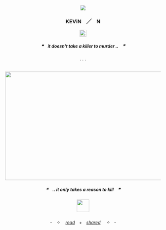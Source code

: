 <h5 align="center">

![](https://komarev.com/ghpvc/?username=N-0X0010010&label=nerds&color=bd4bff)

</p>
 
<h3 align="center">

KEViN　╱　N

</h3>

<p align="center">
  <img width="22" height="22" src="https://cdn.discordapp.com/emojis/987539373589417984.webp?size=96&quality=lossless">
</p>
<h5 align="center">

❝　**it doesn't take a killer to murder ..**　❞‎

</h5>  

<h6 align="center">
. . .
  </h6> 
<p align="center">
  <img width="530" height="350" src="https://magma.com/shared/yU5nAB94sa-Hj6MO92YCeS">
<h5 align="center">

❝　**.. it only takes a reason to kill**　❞‎
</p>
 
<h5 align="center">


<p align="center">
  <img width="40" height="40" src="https://cdn.discordapp.com/emojis/1225950927723171953.gif?size=96&quality=lossless">
</p>



<h6 align="center">

-　✧  　[read](https://rentry.co/freakyjournal)　+　[shared](https://rentry.co/ticklepickle) 　✧　-
</h6> 
